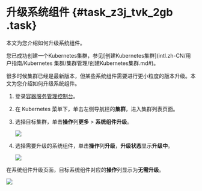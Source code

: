 # 升级系统组件 {#task_z3j_tvk_2gb .task}

本文为您介绍如何升级系统组件。

您已成功创建一个Kubernetes集群，参见[创建Kubernetes集群](intl.zh-CN/用户指南/Kubernetes 集群/集群管理/创建Kubernetes集群.md#)。

很多时候集群已经是最新版本，但某些系统组件需要进行更小粒度的版本升级。本文为您介绍如何升级系统组件。

1.  登录[容器服务管理控制台](https://cs.console.aliyun.com)。 
2.  在 Kubernetes 菜单下，单击左侧导航栏的**集群**，进入集群列表页面。 
3.  选择目标集群，单击**操作**列**更多** \> **系统组件升级**。 

    ![](http://static-aliyun-doc.oss-cn-hangzhou.aliyuncs.com/assets/img/80841/154529324934674_zh-CN.png)

4.  选择需要升级的系统组件，单击**操作**列**升级**，**升级状态**显示**升级中**。 

    ![](http://static-aliyun-doc.oss-cn-hangzhou.aliyuncs.com/assets/img/80841/154529324934679_zh-CN.png)


在系统组件升级页面，目标系统组件对应的**操作**列显示为**无需升级**。

![](http://static-aliyun-doc.oss-cn-hangzhou.aliyuncs.com/assets/img/80841/154529324934682_zh-CN.png)

